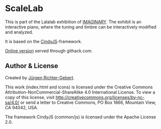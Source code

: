 # ScaleLab

This is part of the Lalalab exhibition of [IMAGINARY](https://lalalab.imaginary.org).
The exhibit is an interactive piano, where the tuning and timbre can be interactively modified and analyzed.

It is based on the [CindyJS](https://cindyjs.org)-framework.

[Online version](https://raw.githack.com/CindyJS/ScaleLab/master/index.html) served through githack.com.

## Author & License
Created by [Jürgen Richter-Gebert](https://geo.ma.tum.de/en/people/juergen-richter-gebert.html).

This work (index.html and icons) is licensed under the Creative Commons Attribution-NonCommercial-ShareAlike 4.0 International License. To view a copy of this license, visit http://creativecommons.org/licenses/by-nc-sa/4.0/ or send a letter to Creative Commons, PO Box 1866, Mountain View, CA 94042, USA.

The framework CindyJS (common/js) is licensed under the Apache License 2.0.
